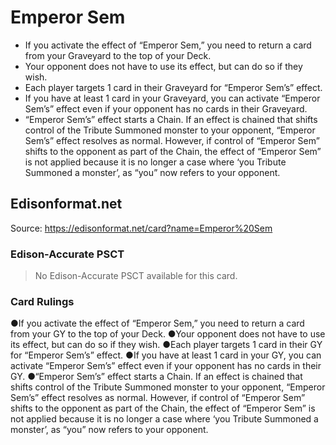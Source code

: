 # Emperor Sem

*   If you activate the effect of “Emperor Sem,” you need to return a card from your Graveyard to the top of your Deck.
*   Your opponent does not have to use its effect, but can do so if they wish.
*   Each player targets 1 card in their Graveyard for “Emperor Sem’s” effect.
*   If you have at least 1 card in your Graveyard, you can activate “Emperor Sem’s” effect even if your opponent has no cards in their Graveyard.
*   “Emperor Sem’s” effect starts a Chain. If an effect is chained that shifts control of the Tribute Summoned monster to your opponent, “Emperor Sem’s” effect resolves as normal. However, if control of “Emperor Sem” shifts to the opponent as part of the Chain, the effect of “Emperor Sem” is not applied because it is no longer a case where ‘you Tribute Summoned a monster’, as “you” now refers to your opponent.

## Edisonformat.net

Source: https://edisonformat.net/card?name=Emperor%20Sem

### Edison-Accurate PSCT

> No Edison-Accurate PSCT available for this card.

### Card Rulings

●If you activate the effect of “Emperor Sem,” you need to return a card from your GY to the top of your Deck.
●Your opponent does not have to use its effect, but can do so if they wish.
●Each player targets 1 card in their GY for “Emperor Sem’s” effect.
●If you have at least 1 card in your GY, you can activate “Emperor Sem’s” effect even if your opponent has no cards in their GY.
●“Emperor Sem’s” effect starts a Chain. If an effect is chained that shifts control of the Tribute Summoned monster to your opponent, “Emperor Sem’s” effect resolves as normal. However, if control of “Emperor Sem” shifts to the opponent as part of the Chain, the effect of “Emperor Sem” is not applied because it is no longer a case where ‘you Tribute Summoned a monster’, as “you” now refers to your opponent.
            
